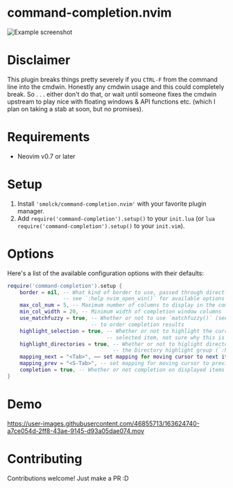 # command-completion.nvim

![Example screenshot](https://user-images.githubusercontent.com/46855713/163622605-30762e31-1ca8-4f94-9d7c-59d2889d8c89.png)

# Disclaimer

This plugin breaks things pretty severely if you `CTRL-F` from the command line into the cmdwin. Honestly any cmdwin usage and this could completely break. So . . . either don't do that, or wait until someone fixes the cmdwin upstream to play nice with floating windows & API functions etc. (which I plan on taking a stab at soon, but no promises).

# Requirements

* Neovim v0.7 or later

# Setup

1. Install `'smolck/command-completion.nvim'` with your favorite plugin manager.
2. Add `require('command-completion').setup()` to your `init.lua` (or `lua require('command-completion').setup()` to your `init.vim`).

# Options

Here's a list of the available configuration options with their defaults:
```lua
require('command-completion').setup {
    border = nil, -- What kind of border to use, passed through directly to `nvim_open_win()`,
                  -- see `:help nvim_open_win()` for available options (e.g. 'single', 'double', etc.)
    max_col_num = 5, -- Maximum number of columns to display in the completion window
    min_col_width = 20, -- Minimum width of completion window columns
    use_matchfuzzy = true, -- Whether or not to use `matchfuzzy()` (see `:help matchfuzzy()`) 
                           -- to order completion results
    highlight_selection = true, -- Whether or not to highlight the currently
                                -- selected item, not sure why this is an option tbh
    highlight_directories = true, -- Whether or not to higlight directories with
                                  -- the Directory highlight group (`:help hl-Directory`)
    mapping_next = "<Tab>", –– set mapping for moving cursor to next item
    mapping_prev = "<S-Tab>", -- set mapping for moving cursor to previous item
    completion = true, -- Whether or not completion on displayed items is enabled
}
```

# Demo

https://user-images.githubusercontent.com/46855713/163624740-a7ce054d-2ff8-43ae-9145-d93a05dae074.mov

# Contributing

Contributions welcome! Just make a PR :D
